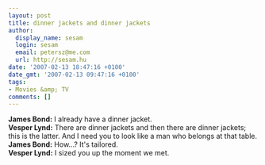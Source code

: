 ```yaml
---
layout: post
title: dinner jackets and dinner jackets
author:
  display_name: sesam
  login: sesam
  email: petersz@me.com
  url: http://sesam.hu
date: '2007-02-13 18:47:16 +0100'
date_gmt: '2007-02-13 09:47:16 +0100'
tags:
- Movies &amp; TV
comments: []
---
```


**James Bond:** I already have a dinner jacket.  
**Vesper Lynd:** There are dinner jackets and then there are dinner jackets; this is the latter. And I need you to look like a man who belongs at that table.  
**James Bond:** How...? It's tailored.  
**Vesper Lynd:** I sized you up the moment we met.
